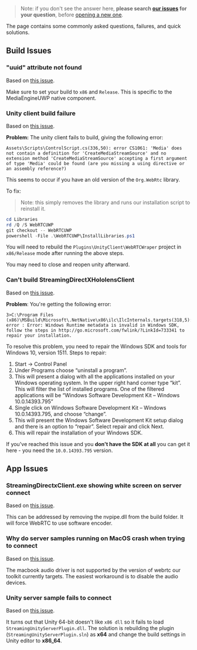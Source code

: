 > Note: if you don't see the answer here, **please search [our issues](https://github.com/3DStreamingToolkit/3DStreamingToolkit/issues) for your question**, before [opening a new one](https://github.com/3DStreamingToolkit/3DStreamingToolkit/issues/new).

The page contains some commonly asked questions, failures, and quick solutions.

## Build Issues

### "uuid" attribute not found
Based on [this issue](https://github.com/3DStreamingToolkit/3DStreamingToolkit/issues/75).

Make sure to set your build to `x86` and `Release`. This is specific to the MediaEngineUWP native component.

### Unity client build failure
Based on [this issue](https://github.com/3DStreamingToolkit/3DStreamingToolkit/issues/64).

**Problem:** The unity client fails to build, giving the following error:

```
Assets\Scripts\ControlScript.cs(336,50): error CS1061: 'Media' does not contain a definition for 'CreateMediaStreamSource' and no extension method 'CreateMediaStreamSource' accepting a first argument of type 'Media' could be found (are you missing a using directive or an assembly reference?)
```

This seems to occur if you have an old version of the `Org.WebRtc` library.

To fix:

> Note: this simply removes the library and runs our installation script to reinstall it.

```powershell
cd Libraries
rd /Q /S WebRTCUWP
git checkout -- WebRTCUWP
powershell -File .\WebRTCUWP\InstallLibraries.ps1
```

You will need to rebuild the `Plugins\UnityClient\WebRTCWraper` project in `x86/Release` mode after running the above steps.

You may need to close and reopen unity afterward.

### Can't build StreamingDirectXHololensClient
Based on [this issue](https://github.com/3DStreamingToolkit/3DStreamingToolkit/issues/69).

**Problem**: You're getting the following error:
```
3>C:\Program Files (x86)\MSBuild\Microsoft\.NetNative\x86\ilc\IlcInternals.targets(318,5): error : Error: Windows Runtime metadata is invalid in Windows SDK, follow the steps in http://go.microsoft.com/fwlink/?LinkId=733341 to repair your installation.
```

To resolve this problem, you need to repair the Windows SDK and tools for Windows 10, version 1511.
Steps to repair:

1. Start -> Control Panel
2. Under Programs choose “uninstall a program”.
3. This will present a dialog with all the applications installed on your Windows operating system. In the upper right hand corner type “kit”. This will filter the list of installed programs. One of the filtered applications will be “Windows Software Development Kit – Windows 10.0.14393.795”
4. Single click on Windows Software Development Kit – Windows 10.0.14393.795, and choose “change”.
5. This will present the Windows Software Development Kit setup dialog and there is an option to “repair”. Select repair and click Next.
6. This will repair the installation of your Windows SDK.

If you've reached this issue and you **don't have the SDK at all** you can get it here - you need the `10.0.14393.795` version.

## App Issues

### StreamingDirectxClient.exe showing white screen on server connect
Based on [this issue](https://github.com/3DStreamingToolkit/3DStreamingToolkit/issues/78).

This can be addressed by removing the nvpipe.dll from the build folder. It will force WebRTC to use software encoder. 

### Why do server samples running on MacOS crash when trying to connect
Based on [this issue](https://github.com/3DStreamingToolkit/3DStreamingToolkit/issues/80).

The macbook audio driver is not supported by the version of webrtc our toolkit currently targets. The easiest workaround is to disable the audio devices.

### Unity server sample fails to connect
Based on [this issue](https://github.com/3DStreamingToolkit/3DStreamingToolkit/issues/82).

It turns out that Unity 64-bit doesn't like `x86 dll` so it fails to load `StreamingUnityServerPlugin.dll`. The solution is rebuilding the plugin (`StreamingUnityServerPlugin.sln`) as **x64** and change the build settings in Unity editor to **x86_64**.